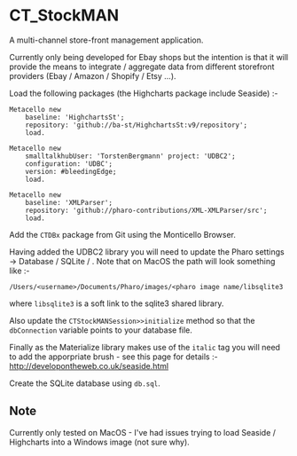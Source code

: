 # CT_StockMAN

A multi-channel store-front management application.

Currently only being developed for Ebay shops but the intention is that it will provide the means to integrate / aggregate data from different storefront providers (Ebay / Amazon / Shopify / Etsy ...). 

Load the following packages (the Highcharts package include Seaside) :-

```
Metacello new
	baseline: 'HighchartsSt';
	repository: 'github://ba-st/HighchartsSt:v9/repository';
	load.
```
```
Metacello new 
    smalltalkhubUser: 'TorstenBergmann' project: 'UDBC2';
    configuration: 'UDBC';
    version: #bleedingEdge;
    load.
```
```
Metacello new
	baseline: 'XMLParser';
	repository: 'github://pharo-contributions/XML-XMLParser/src';
	load.
```
Add the `CTDBx` package from Git using the Monticello Browser.

Having added the UDBC2 library you will need to update the Pharo settings -> Database / SQLite / <path to the sqlite shared lib>. Note that on MacOS the path will look something like :-
```
/Users/<username>/Documents/Pharo/images/<pharo image name/libsqlite3
```
where `libsqlite3` is a soft link to the sqlite3 shared library.

Also update the `CTStockMANSession>>initialize` method so that the `dbConnection` variable points to your database file.

Finally as the Materialize library makes use of the `italic` tag you will need to add the apporpriate brush - see this page for details :- http://developontheweb.co.uk/seaside.html
						
Create the SQLite database using `db.sql`.

## Note

Currently only tested on MacOS - I've had issues trying to load Seaside / Highcharts into a Windows image (not sure why).
